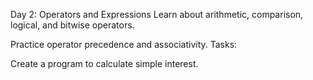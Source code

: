 Day 2: Operators and Expressions
Learn about arithmetic, comparison, logical, and bitwise operators.

Practice operator precedence and associativity.
Tasks:

Create a program to calculate simple interest.
